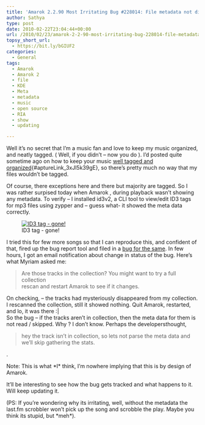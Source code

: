 ```yaml
---
title: 'Amarok 2.2.90 Most Irritating Bug #228014: File metadata not displayed If File Is Not Present In Collection'
author: Sathya
type: post
date: 2010-02-22T23:04:44+00:00
url: /2010/02/23/amarok-2-2-90-most-irritating-bug-228014-file-metadata-not-displayed-if-file-is-not-present-in-collection/
topsy_short_url:
  - https://bit.ly/bGIUF2
categories:
  - General
tags:
  - Amarok
  - Amarok 2
  - file
  - KDE
  - Meta
  - metadata
  - music
  - open source
  - RIA
  - show
  - updating

---
```

Well it&#8217;s no secret that I&#8217;m a music fan and love to keep my music organized, and neatly tagged. ( Well, if you didn&#8217;t &#8211; now you do ). I&#8217;d posted quite sometime ago on how to keep your music [well tagged and organized][1]{#aptureLink_3xJl5k39gE}, so there&#8217;s pretty much no way that my files wouldn&#8217;t be tagged.

Of course, there exceptions here and there but majority are tagged. So I was rather surpised today when Amarok , during playback wasn&#8217;t showing any metadata. To verify &#8211; I installed id3v2, a CLI tool to view/edit ID3 tags for mp3 files using zypper and &#8211; guess what- it showed the meta data correctly.
  
<!--more-->

<p style="text-align: center;">
  <figure style="width: 622px" class="wp-caption aligncenter"><a href="https://imagebin.ca/img/Vd4Ku-B.jpg"><img class=" " title="ID3 tag - gone!" src="https://imagebin.ca/img/Vd4Ku-B.jpg" alt="ID3 tag - gone!"   /></a><figcaption class="wp-caption-text">ID3 tag - gone!</figcaption></figure> 
  
  <p>
    I tried this for few more songs so that I can reproduce this, and confident of that, fired up the bug report tool and filed in a <a id="aptureLink_AJTpe7PkTC" href="https://bugs.kde.org/show_bug.cgi?id=228014">bug for the same</a>. In few hours, I got an email notification about change in status of the bug. Here&#8217;s what Myriam asked me:
  </p>
  
  <blockquote>
    <p>
      Are those tracks in the collection? You might want to try a full collection<br /> rescan and restart Amarok to see if it changes.
    </p>
  </blockquote>
  
  <p>
    On checking, &#8211; the tracks had mysteriously disappeared from my collection. I rescanned the collection, still it showed nothing. Quit Amarok, restarted, and lo, it was there :|<br /> So the bug &#8211; if the tracks aren&#8217;t in collection, then the meta data for them is not read / skipped. Why ? I don&#8217;t know. Perhaps the developersthought,
  </p>
  
  <blockquote>
    <p>
      hey the track isn&#8217;t in collection, so lets not parse the meta data and we&#8217;ll skip gathering the stats.
    </p>
  </blockquote>
  
  <p>
    .
  </p>
  
  <p>
    Note: This is what *I* think, I&#8217;m nowhere implying that this is by design of Amarok.
  </p>
  
  <p>
    It&#8217;ll be interesting to see how the bug gets tracked and what happens to it. Will keep updating it.
  </p>
  
  <p>
    (PS: If you&#8217;re wondering why its irritating, well, without the metadata the last.fm scrobbler won&#8217;t pick up the song and scrobble the play. Maybe you think its stupid, but *meh*).
  </p>

 [1]: https://sathyabh.at/2008/07/27/how-organise-and-tag-music-mp3-files-automatically-using-musicbrainz-picard-tagger/
